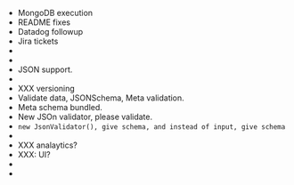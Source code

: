 - MongoDB execution
- README fixes
- Datadog followup
- Jira tickets
-
-
- JSON support.
-
- XXX versioning
- Validate data, JSONSchema, Meta validation.
- Meta schema bundled.
- New JSOn validator, please validate.
- `new JsonValidator(), give schema, and instead of input, give schema`
-
- XXX analaytics?
- XXX: UI?
-
-